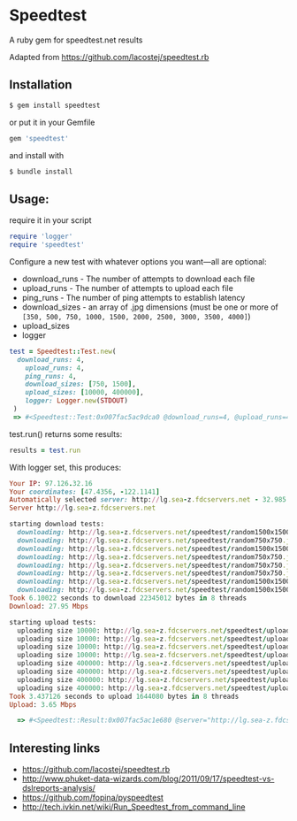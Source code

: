 # Speedtest
A ruby gem for speedtest.net results

Adapted from https://github.com/lacostej/speedtest.rb

## Installation
```ruby
$ gem install speedtest
```
or put it in your Gemfile
```ruby
gem 'speedtest'
```
and install with
```ruby
$ bundle install
```

## Usage:
require it in your script
```ruby
require 'logger'
require 'speedtest'
```

Configure a new test with whatever options you want&mdash;all are optional:
* download_runs - The number of attempts to download each file
* upload_runs - The number of attempts to upload each file
* ping_runs - The number of ping attempts to establish latency
* download_sizes - an array of .jpg dimensions (must be one or more of `[350, 500, 750, 1000, 1500, 2000, 2500, 3000, 3500, 4000]`)
* upload_sizes
* logger

```ruby
test = Speedtest::Test.new(
  download_runs: 4,
    upload_runs: 4,
    ping_runs: 4,
    download_sizes: [750, 1500],
    upload_sizes: [10000, 400000],
    logger: Logger.new(STDOUT)
 )
 => #<Speedtest::Test:0x007fac5ac9dca0 @download_runs=4, @upload_runs=4, @ping_runs=4, @download_sizes=[750, 1500], @upload_sizes=[10000, 400000], @debug=true>
```

test.run() returns some results:
```ruby
results = test.run
```
With logger set, this produces:
```ruby
Your IP: 97.126.32.16
Your coordinates: [47.4356, -122.1141]
Automatically selected server: http://lg.sea-z.fdcservers.net - 32.985 ms
Server http://lg.sea-z.fdcservers.net

starting download tests:
  downloading: http://lg.sea-z.fdcservers.net/speedtest/random1500x1500.jpg
  downloading: http://lg.sea-z.fdcservers.net/speedtest/random750x750.jpg
  downloading: http://lg.sea-z.fdcservers.net/speedtest/random1500x1500.jpg
  downloading: http://lg.sea-z.fdcservers.net/speedtest/random750x750.jpg
  downloading: http://lg.sea-z.fdcservers.net/speedtest/random750x750.jpg
  downloading: http://lg.sea-z.fdcservers.net/speedtest/random750x750.jpg
  downloading: http://lg.sea-z.fdcservers.net/speedtest/random1500x1500.jpg
  downloading: http://lg.sea-z.fdcservers.net/speedtest/random1500x1500.jpg
Took 6.10022 seconds to download 22345012 bytes in 8 threads
Download: 27.95 Mbps

starting upload tests:
  uploading size 10000: http://lg.sea-z.fdcservers.net/speedtest/upload.php
  uploading size 10000: http://lg.sea-z.fdcservers.net/speedtest/upload.php
  uploading size 10000: http://lg.sea-z.fdcservers.net/speedtest/upload.php
  uploading size 10000: http://lg.sea-z.fdcservers.net/speedtest/upload.php
  uploading size 400000: http://lg.sea-z.fdcservers.net/speedtest/upload.php
  uploading size 400000: http://lg.sea-z.fdcservers.net/speedtest/upload.php
  uploading size 400000: http://lg.sea-z.fdcservers.net/speedtest/upload.php
  uploading size 400000: http://lg.sea-z.fdcservers.net/speedtest/upload.php
Took 3.437126 seconds to upload 1644080 bytes in 8 threads
Upload: 3.65 Mbps

  => #<Speedtest::Result:0x007fac5ac1e680 @server="http://lg.sea-z.fdcservers.net", @latency=32.985, @download_size=22345012, @upload_size=1644080, @download_time=6.10022, @upload_time=3.437126>
```

## Interesting links
* https://github.com/lacostej/speedtest.rb
* http://www.phuket-data-wizards.com/blog/2011/09/17/speedtest-vs-dslreports-analysis/
* https://github.com/fopina/pyspeedtest
* http://tech.ivkin.net/wiki/Run_Speedtest_from_command_line
